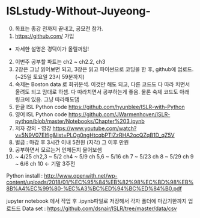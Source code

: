 # ISLstudy-Without-Juyeong-
0. 목표는 종강 전까지 끝내고, 공모전 참가.
1. https://github.com/ 가입
 - 자세한 설명은 경덕이가 올릴꺼임!
2. 이번주 공부할 파트는 ch2 ~ ch2.2, ch3
3. 2장은 그냥 읽어보면 되고, 3장은 읽고 파이썬으로 코딩을 한 후, github에 업로드. (~25일 토요일 23시 59분까지)
4. 숙제는 Boston data 로 회귀분석.
이것만 해도 되고, 다른 코드도 다 따라 치면서 올려도 되고 맘대로 하셈.  다 따라치면서 공부하는게 좋음. 물론 숙제 코드도 아래 링크에 있음. 그냥 따라해도댐
5. 한글 ISL Python code  https://github.com/hyunblee/ISLR-with-Python
6. 영어 ISL Python code https://github.com/JWarmenhoven/ISLR-python/blob/master/Notebooks/Chapter%203.ipynb
7. 저자 강의 - 영강
https://www.youtube.com/watch?v=5N9V07EIfIg&list=PLOg0ngHtcqbPTlZzRHA2ocQZqB1D_qZ5V
8. 벌금 :
마감 후 3시간 이내 5천원 (지각)
그 이후 만원
9. 공부하면서 모르는거 언제든지 물어보셈
10. ~ 4/25 ch2,3
~ 5/2 ch4
~ 5/9 ch 5,6
~ 5/16 ch 7
~ 5/23 ch 8
~ 5/29 ch 9
~ 6/6 ch 10 <- 기말 3주전

Python install : http://www.openwith.net/wp-content/uploads/2018/01/%EC%95%84%EB%82%98%EC%BD%98%EB%8B%A4%EC%99%80-%EC%A3%BC%ED%94%BC%ED%84%B0.pdf

jupyter notebook 에서 작업 후 .ipynb파일로 저장해서 각자 폴더에 마감기한까지 업로드드
Data set : https://github.com/dsnair/ISLR/tree/master/data/csv
